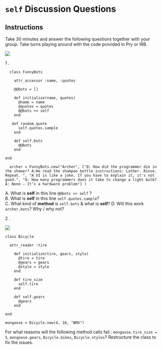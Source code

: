 # `self` Discussion Questions

## Instructions

Take 30 minutes and answer the following questions together with your group. Take turns playing around with the code provided in Pry or IRB.

![](https://curriculum-content.s3.amazonaws.com/module-1/discussion-questions/using-self-in-ruby/Image_110_%20FunnyRobots.png)

1 .   

      class FunnyBots  

        attr_accessor :name, :quotes  

        @@bots = []

        def initialize(name, quotes)
          @name = name
          @quotes = quotes
          @@bots << self
        end

       def random_quote
          self.quotes.sample
        end

        def self.bots
          @@bots
        end

    end

      archer = FunnyBots.new("Archer", ["Q: How did the programmer die in the shower? A:He read the shampoo bottle instructions: Lather. Rinse. Repeat. ", "A UI is like a joke. If you have to explain it, it's not good.", "Q: How many programmers does it take to change a light bulb? A: None – It’s a hardware problem"] )

  A. What is **self** in this line ```@@bots << self``` ?  
  B. What is **self** in this line ```self.quotes.sample```?  
  C. What kind of **method** is `self.bots` & what is **self**? 
  D. Will this work ```archer.bots```? Why / why not? 

2 .

![](https://curriculum-content.s3.amazonaws.com/module-1/discussion-questions/using-self-in-ruby/Image_111A_Photo%20by%20C%20Drying%20on%20Unsplash.png)

    class Bicycle

      attr_reader :tire

        def initialize(tire, gears, style)
          @tire = tire
          @gears = gears
          @style = style
        end

        def tire_size
          self.tire
        end

        def self.gears
          @gears
        end

    end

    mongoose = Bicycle.new(4, 10, "BMX")

  For what reasons will the following method calls fail : ```mongoose.tire_size = 5```, ```mongoose.gears```, ```Bicycle.bikes```, ```Bicycle.styles```? Restructure the class to fix the issues.


